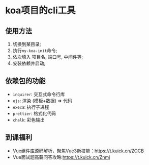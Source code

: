 # koa项目的cli工具

## 使用方法

1. 切换到某目录;
2. 执行`my-koa-init`命令;
3. 依次填入 项目名, 端口号, 中间件等;
4. 安装依赖并启动;

## 依赖包的功能

* `inquirer`: 交互式命令行库
* `ejs`: 渲染 (模板+数据) => 代码
* `execa`: 执行子进程
* `prettier`: 格式化代码
* `chalk`: 彩色输出

## 到课福利

* Vue组件库源码解析，聚焦Vue3新技能：https://t.kuick.cn/ZOCB
* Vue面试题高薪问答攻略:https://t.kuick.cn/Znmj

